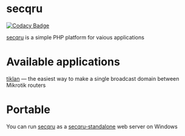# secqru
[![Codacy Badge](https://api.codacy.com/project/badge/grade/c42fc1490b214bf89b22d7ca225592be)](https://www.codacy.com/app/deem/secqru)

[secqru](https://github.com/deemru/secqru) is a simple PHP platform for vaious applications

# Available applications

[tiklan](https://secq.ru/tiklan) — the easiest way to make a single broadcast domain between Mikrotik routers

# Portable

You can run [secqru](https://github.com/deemru/secqru) as a [secqru-standalone](https://github.com/deemru/secqru-standalone) web server on Windows
